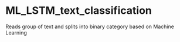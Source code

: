 # ML_LSTM_text_classification
Reads group of text and splits into binary category based on Machine Learning
